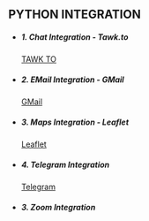 <h2>PYTHON INTEGRATION</h2>

<ul>
    <li>
        <h5> 1. Chat Integration - Tawk.to </h5>
        <a href="https://tawk.to/" target="_blank">TAWK TO</a>
    </li>
    <li>
        <h5> 2. EMail Integration - GMail </h5>
        <a href="https://gmail.com/" target="_blank">GMail</a>
    </li>
    <li>
        <h5> 3. Maps Integration - Leaflet </h5>
        <a href="https://leafletjs.com/" target="_blank">Leaflet</a>    
    </li>
    <li>
        <h5> 4. Telegram Integration</h5>
        <a href="https://web.telegram.org/" target="_blank">Telegram</a>
    </li>
    <li>
        <h5> 3. Zoom Integration</h5>
    </li>
</ul>
